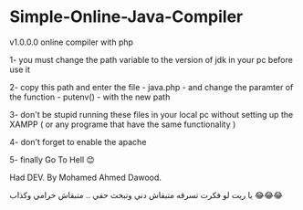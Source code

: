 # Simple-Online-Java-Compiler
v1.0.0.0 online compiler with php

1- you must change the path variable to the version of jdk in your pc before use it 

2- copy this path and enter the file - java.php - and change the paramter of the function - putenv() - with the new path

3- don't be stupid running these files in your local pc without setting up the XAMPP ( or any programe that have the same functionality )

4- don't forget to enable the apache 

5- finally Go To Hell 😊

Had DEV. By Mohamed Ahmed Dawood.

يا ريت لو فكرت تسرقه متبقاش دني وتبخث حقي .. متبقاش حرامي وكذاب 😂😂😂
